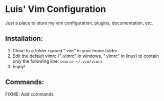 # Luis' Vim Configuration

Just a place to store my vim configuration, plugins, documentation, etc.

## Installation:
1. Clone to a folder named ".vim" in your home folder
2. Edit the default vimrc ("_vimrc" in windows, ".vimrc" in linux) to contain only the following line:
  `source ~/.vim/vimrc`
3. Enjoy!

## Commands:
FIXME: Add commands

